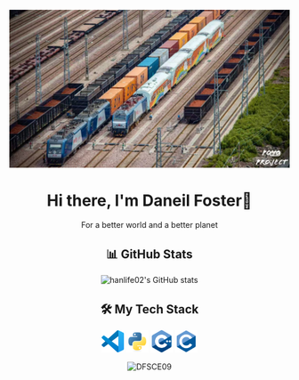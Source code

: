 <div align="center">

![conanai.png](https://github.com/DFSCE09/DFSCE09/blob/main/%E5%BE%AE%E4%BF%A1%E5%9B%BE%E7%89%87_20250207200306.jpg)
  
  # Hi there, I'm Daneil Foster👋 <br>
  For a better world and a better planet
## 📊 GitHub Stats

![hanlife02's GitHub stats](https://github-readme-stats.vercel.app/api?username=DFSCE09&show_icons=true&theme=blueberry)


  
## 🛠️ My Tech Stack

<div align="center">
  <!-- Visual Studio Code -->
  <img src="https://raw.githubusercontent.com/devicons/devicon/master/icons/vscode/vscode-original.svg" alt="VS Code" width="40" height="40"/>
  <!-- Python -->
  <img src="https://raw.githubusercontent.com/devicons/devicon/master/icons/python/python-original.svg" alt="Python" width="40" height="40"/>
  <!-- C++ -->
  <img src="https://raw.githubusercontent.com/devicons/devicon/master/icons/cplusplus/cplusplus-original.svg" alt="C++" width="40" height="40"/>
  <!-- C -->
  <img src="https://raw.githubusercontent.com/devicons/devicon/master/icons/c/c-original.svg" alt="C" width="40" height="40"/>

<p align="center">
  <img src="https://github-readme-stats.vercel.app/api/top-langs/?username=DFSCE09&layout=compact&hide=html&title_color=FFE652&theme=radical&text_color=71DFE7&hide_border=1&border_radius=10" alt="DFSCE09">
</p>
 



</div>

<div align="center">


